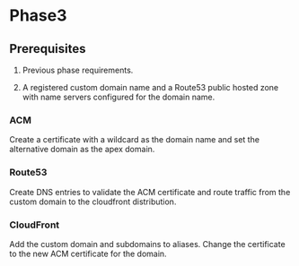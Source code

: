 # Phase3

## Prerequisites

1. Previous phase requirements.

2. A registered custom domain name and a Route53 public hosted zone with name servers configured for the domain name.

### ACM
Create a certificate with a wildcard as the domain name and set the alternative domain as the apex domain.

### Route53
Create DNS entries to validate the ACM certificate and route traffic from the custom domain to the cloudfront distribution.

### CloudFront
Add the custom domain and subdomains to aliases. Change the certificate to the new ACM certificate for the domain.